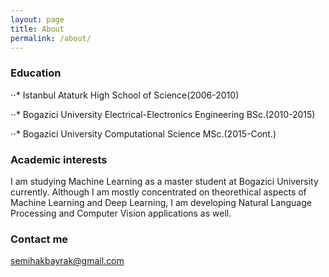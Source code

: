 ```yaml
---
layout: page
title: About
permalink: /about/
---
```


### Education

⋅⋅* Istanbul Ataturk High School of Science(2006-2010)

⋅⋅* Bogazici University Electrical-Electronics Engineering BSc.(2010-2015)

⋅⋅* Bogazici University Computational Science MSc.(2015-Cont.)

### Academic interests

I am studying Machine Learning as a master student at Bogazici University currently. Although I am mostly concentrated on theorethical aspects of Machine Learning and Deep Learning, I am developing Natural Language Processing and Computer Vision applications as well.

### Contact me

[semihakbayrak@gmail.com](mailto:email@domain.com)
